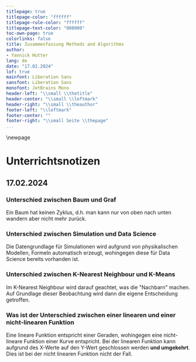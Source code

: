 ```yaml
---
titlepage: true
titlepage-color: "ffffff"
titlepage-rule-color: "ffffff"
titlepage-text-color: "000000"
toc-own-page: true
colorlinks: false
title: Zusammenfassung Methods and Algorithms
author:
- Yannick Hutter 
lang: de
date: "17.02.2024"
lof: true
mainfont: Liberation Sans
sansfont: Liberation Sans
monofont: JetBrains Mono
header-left: "\\small \\thetitle"
header-center: "\\small \\leftmark"
header-right: "\\small \\theauthor"
footer-left: "\\leftmark"
footer-center: ""
footer-right: "\\small Seite \\thepage"
...
```


\newpage

# Unterrichtsnotizen

## 17.02.2024

### Unterschied zwischen Baum und Graf
Ein Baum hat keinen Zyklus, d.h. man kann nur von oben nach unten wandern aber nicht mehr zurück.


### Unterschied zwischen Simulation und Data Science
Die Datengrundlage für Simulationen wird aufgrund von physikalischen Modellen, Formeln automatisch erzeugt, wohingegen diese für Data Science bereits vorhanden ist.


### Unterschied zwischen K-Nearest Neighbour und K-Means
Im K-Nearest Neighbour wird darauf geachtet, was die "Nachbarn" machen. Auf Grundlage dieser Beobachtung wird dann die eigene Entscheidung getroffen.

### Was ist der Unterschied zwischen einer linearen und einer nicht-linearen Funktion
Eine lineare Funktion entspricht einer Geraden, wohingegen eine nicht-lineare Funktion einer Kurve entspricht. Bei der linearen Funktion kann aufgrund des X-Werte auf den Y-Wert geschlossen werden **und umgekehrt**. Dies ist bei der nicht linearen Funktion nicht der Fall.